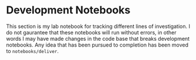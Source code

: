 # Development Notebooks

This section is my lab notebook for tracking different lines of investigation.
I do not gaurantee that these notebooks will run without errors, in other words
I may have made changes in the code base that breaks development notebooks. Any
idea that has been pursued to completion has been moved to `notebooks/deliver`.

